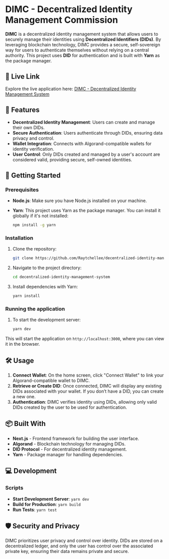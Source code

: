 # DIMC - Decentralized Identity Management Commission

**DIMC** is a decentralized identity management system that allows users to securely manage their identities using **Decentralized Identifiers (DIDs)**. By leveraging blockchain technology, DIMC provides a secure, self-sovereign way for users to authenticate themselves without relying on a central authority. This project uses **DID** for authentication and is built with **Yarn** as the package manager.

## 🔗 Live Link

Explore the live application here: [DIMC - Decentralized Identity Management System](https://decentralized-identity-management-system.vercel.app/)

## 📝 Features

- **Decentralized Identity Management**: Users can create and manage their own DIDs.
- **Secure Authentication**: Users authenticate through DIDs, ensuring data privacy and control.
- **Wallet Integration**: Connects with Algorand-compatible wallets for identity verification.
- **User Control**: Only DIDs created and managed by a user's account are considered valid, providing secure, self-owned identities.

## 🚀 Getting Started

### Prerequisites

- **Node.js**: Make sure you have Node.js installed on your machine.
- **Yarn**: This project uses Yarn as the package manager. You can install it globally if it's not installed:

  ```bash
  npm install -g yarn

### Installation

1. Clone the repository:

   ```bash
   git clone https://github.com/Raytchellee/decentralized-identity-management-system.git

2. Navigate to the project directory:

   ```bash
   cd decentralized-identity-management-system

3. Install dependencies with Yarn:

   ```bash
   yarn install
### Running the application

1. To start the development server:

   ```bash
   yarn dev

This will start the application on `http://localhost:3000`, where you can view it in the browser.

## 🛠️ Usage

1. **Connect Wallet**: On the home screen, click "Connect Wallet" to link your Algorand-compatible wallet to DIMC.
2. **Retrieve or Create DID**: Once connected, DIMC will display any existing DIDs associated with your wallet. If you don’t have a DID, you can create a new one.
3. **Authentication**: DIMC verifies identity using DIDs, allowing only valid DIDs created by the user to be used for authentication.

## 📦 Built With

- **Next.js** - Frontend framework for building the user interface.
- **Algorand** - Blockchain technology for managing DIDs.
- **DID Protocol** - For decentralized identity management.
- **Yarn** - Package manager for handling dependencies.

## 💻 Development

### Scripts

- **Start Development Server**: `yarn dev`
- **Build for Production**: `yarn build`
- **Run Tests**: `yarn test`

## 🛡️ Security and Privacy

DIMC prioritizes user privacy and control over identity. DIDs are stored on a decentralized ledger, and only the user has control over the associated private key, ensuring their data remains private and secure.
